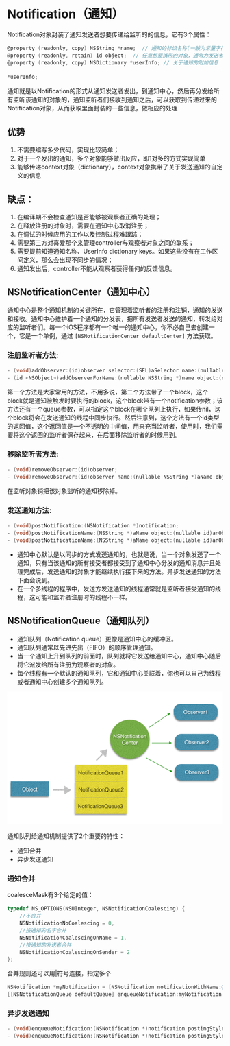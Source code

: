 # Notification（通知）

Notification对象封装了通知发送者想要传递给监听的的信息，它有3个属性：
```objectivec
@property (readonly, copy) NSString *name;  // 通知的标识名称(一般为常量字符串)
@property (readonly, retain) id object;  // 任意想要携带的对象，通常为发送者自己
@property (readonly, copy) NSDictionary *userInfo; // 关于通知的附加信息
 
*userInfo;
```

通知就是以Notification的形式从通知发送者发出，到通知中心，然后再分发给所有监听该通知的对象的，通知监听者们接收到通知之后，可以获取到传递过来的Notification对象，从而获取里面封装的一些信息，做相应的处理

## 优势

1. 不需要编写多少代码，实现比较简单；
2. 对于一个发出的通知，多个对象能够做出反应，即1对多的方式实现简单
3. 能够传递context对象（dictionary），context对象携带了关于发送通知的自定义的信息

## 缺点：

1. 在编译期不会检查通知是否能够被观察者正确的处理；
2. 在释放注册的对象时，需要在通知中心取消注册；
3. 在调试的时候应用的工作以及控制过程难跟踪；
4. 需要第三方对喜爱那个来管理controller与观察者对象之间的联系；
5. 需要提前知道通知名称、UserInfo dictionary keys。如果这些没有在工作区间定义，那么会出现不同步的情况；
6. 通知发出后，controller不能从观察者获得任何的反馈信息。

## NSNotificationCenter（通知中心）

通知中心是整个通知机制的关键所在，它管理着监听者的注册和注销，通知的发送和接收。通知中心维护着一个通知的分发表，把所有发送者发送的通知，转发给对应的监听者们。每一个iOS程序都有一个唯一的通知中心，你不必自己去创建一个，它是一个单例，通过 `[NSNotificationCenter defaultCenter]` 方法获取。

### 注册监听者方法:
```objectivec
- (void)addObserver:(id)observer selector:(SEL)aSelector name:(nullable NSString *)aName object:(nullable id)anObject;
- (id <NSObject>)addObserverForName:(nullable NSString *)name object:(nullable id)obj queue:(nullable NSOperationQueue *)queue usingBlock:(void (^)(NSNotification *note))block;
```
第一个方法是大家常用的方法，不用多说，第二个方法带了一个block，这个block就是通知被触发时要执行的block，这个block带有一个notification参数；该方法还有一个queue参数，可以指定这个block在哪个队列上执行，如果传nil，这个block将会在发送通知的线程中同步执行。然后注意到，这个方法有一个id类型的返回值，这个返回值是一个不透明的中间值，用来充当监听者，使用时，我们需要将这个返回的监听者保存起来，在后面移除监听者的时候用到。

### 移除监听者方法:
```objectivec
- (void)removeObserver:(id)observer;
- (void)removeObserver:(id)observer name:(nullable NSString *)aName object:(nullable id)anObject;
```
在监听对象销把该对象监听的通知移除掉。

### 发送通知方法:
```objectivec
- (void)postNotification:(NSNotification *)notification;
- (void)postNotificationName:(NSString *)aName object:(nullable id)anObject;
- (void)postNotificationName:(NSString *)aName object:(nullable id)anObject userInfo:(nullable NSDictionary *)aUserInfo;
```

- 通知中心默认是以同步的方式发送通知的，也就是说，当一个对象发送了一个通知，只有当该通知的所有接受者都接受到了通知中心分发的通知消息并且处理完成后，发送通知的对象才能继续执行接下来的方法。异步发送通知的方法下面会说到。
- 在一个多线程的程序中，发送方发送通知的线程通常就是监听者接受通知的线程，这可能和监听者注册时的线程不一样。

## NSNotificationQueue（通知队列）

- 通知队列（Notification queue）更像是通知中心的缓冲区。
- 通知队列通常以先进先出（FIFO）的顺序管理通知。
- 当一个通知上升到队列的前面时，队列就将它发送给通知中心，通知中心随后将它派发给所有注册为观察者的对象。
- 每个线程有一个默认的通知队列，它和通知中心关联着，你也可以自己为线程或者通知中心创建多个通知队列。

![NotificationQueue](/assets/notification1.png)

通知队列给通知机制提供了2个重要的特性：
- 通知合并
- 异步发送通知

### 通知合并


coalesceMask有3个给定的值：
```objectivec
typedef NS_OPTIONS(NSUInteger, NSNotificationCoalescing) {
    //不合并
    NSNotificationNoCoalescing = 0,
    //按通知的名字合并
    NSNotificationCoalescingOnName = 1,
    //按通知的发送者合并
    NSNotificationCoalescingOnSender = 2
};
```
合并规则还可以用|符号连接，指定多个
```objectivec
NSNotification *myNotification = [NSNotification notificationWithName:@"MyNotificationName" object:nil];
[[NSNotificationQueue defaultQueue] enqueueNotification:myNotification postingStyle:NSPostWhenIdle coalesceMask:NSNotificationCoalescingOnName | NSNotificationCoalescingOnSender forModes:nil];
```


### 异步发送通知

```objectivec
- (void)enqueueNotification:(NSNotification *)notification postingStyle:(NSPostingStyle)postingStyle;
- (void)enqueueNotification:(NSNotification *)notification postingStyle:(NSPostingStyle)postingStyle coalesceMask:(NSNotificationCoalescing)coalesceMask forModes:(nullable NSArray<NSString *> *)modes;
```








